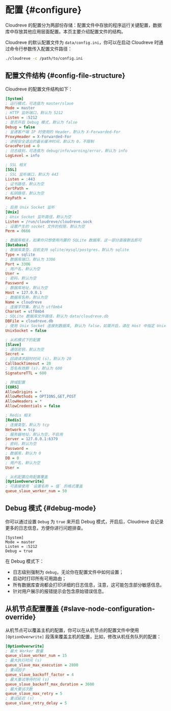 # 配置 {#configure}

Cloudreve 的配置分为两部份存储：配置文件中存放的程序运行关键配置，数据库中存放其他应用层面配置。本页主要介绍配置文件的结构。

Cloudreve 的默认配置文件为 `data/config.ini`，你可以在启动 Cloudreve 时通过命令行参数传入配置文件路径：

```bash
./cloudreve -c /path/to/config.ini
```

## 配置文件结构 {#config-file-structure}

Cloudreve 的配置文件结构如下：

```ini
[System]
; 运行模式，可选值为 master/slave
Mode = master
; HTTP 监听端口，默认为 5212
Listen = :5212
; 是否开启 Debug 模式，默认为 false
Debug = false
; 呈递客户端 IP 时使用的 Header，默认为 X-Forwarded-For
ProxyHeader = X-Forwarded-For
; 进程安全退出的最长缓冲时间，默认为 0，不限制
GracePeriod = 0
; 日志级别，可选值为 debug/info/warning/error，默认为 info
LogLevel = info

; SSL 相关
[SSL]
; SSL 监听端口，默认为 443
Listen = :443
; 证书路径，默认为空
CertPath =
; 私钥路径，默认为空
KeyPath =

; 启用 Unix Socket 监听
[Unix]
; Unix Socket 监听路径，默认为空
Listen = /run/cloudreve/cloudreve.sock
; 设置产生的 socket 文件的权限，默认为空
Perm = 0666

; 数据库相关，如果你只想使用内置的 SQLite 数据库，这一部分直接删去即可
[Database]
; 数据库类型，目前支持 sqlite/mysql/postgres，默认为 sqlite
Type = sqlite
; 数据库端口，默认为 3306
Port = 3306
; 用户名，默认为空
User =
; 密码，默认为空
Password =
; 数据库地址，默认为空
Host = 127.0.0.1
; 数据库名称，默认为空
Name = cloudreve
; 连接字符集，默认为 utf8mb4
Charset = utf8mb4
; SQLite 数据库文件路径，默认为 data/cloudreve.db
DBFile = cloudreve.db
; 使用 Unix Socket 连接到数据库, 默认为 false，如需开启，请在 Host 中指定 Unix Socket 路径
UnixSocket = false

; 从机模式下的配置
[Slave]
; 通信密钥，默认为空
Secret =
; 回调请求超时时间 (s)，默认为 20
CallbackTimeout = 20
; 签名有效期 (s)，默认为 600
SignatureTTL = 600

; 跨域配置
[CORS]
AllowOrigins = *
AllowMethods = OPTIONS,GET,POST
AllowHeaders = *
AllowCredentials = false

; Redis 相关
[Redis]
; 连接类型，默认为 tcp
Network = tcp
; 服务器地址，默认为空，不启用
Server = 127.0.0.1:6379
; 密码，默认为空
Password =
; 数据库，默认为 0
DB = 0
; 用户名，默认为空
User =

; 从机配置应用配置覆盖
[OptionOverwrite]
; 可直接使用 `设置名称 = 值` 的格式覆盖
queue_slave_worker_num = 50
```

## Debug 模式 {#debug-mode}

你可以通过设置 `Debug` 为 `true` 来开启 Debug 模式，开启后，Cloudreve 会记录更多的日志信息，方便你进行问题排查。

```ini{4}
[System]
Mode = master
Listen = :5212
Debug = true
```

在 Debug 模式下：

- 日志级别强制为 `debug`，无论你在配置文件中如何设置；
- 启动时打印所有可用路由；
- 所有数据库查询都会打印详细的日志信息，注意，这可能包含部分敏感信息。
- 针对用户展示的报错提示会包含原始错误信息。

## 从机节点配置覆盖 {#slave-node-configuration-override}

从机节点可以覆盖主机的配置，你可以在从机节点的配置文件中使用 `[OptionOverwrite]` 段落来覆盖主机的配置，比如，修改从机任务队列的配置：

```ini
[OptionOverwrite]
; 最大 Worker 数量
queue_slave_worker_num = 15
; 最大执行时间 (s)
queue_slave_max_execution = 2800
; 重试因子
queue_slave_backoff_factor = 4
; 最大重试等待时间 (s)
queue_slave_backoff_max_duration = 3600
; 最大重试次数
queue_slave_max_retry = 5
; 重试延迟 (s)
queue_slave_retry_delay = 5
```
